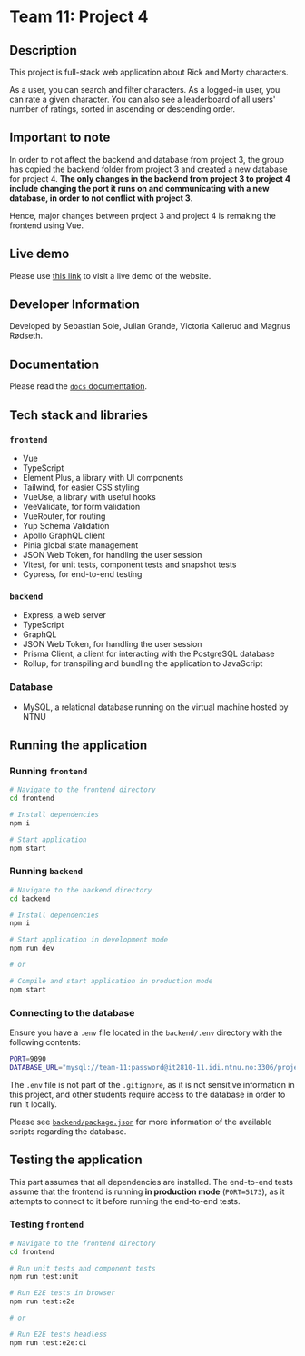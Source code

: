# Team 11: Project 4

## Description

This project is full-stack web application about Rick and Morty characters.

As a user, you can search and filter characters. As a logged-in user,
you can rate a given character. You can also see a leaderboard of all
users' number of ratings, sorted in ascending or descending order.

## Important to note

In order to not affect the backend and database from project 3, the group has copied the backend folder from project 3 and created a new database for project 4. **The only changes in the backend from project 3 to project 4 include changing the port it runs on and communicating with a new database, in order to not conflict with project 3**.

Hence, major changes between project 3 and project 4 is remaking the frontend using Vue.

## Live demo

Please use [this link](http://it2810-11.idi.ntnu.no/project4) to visit a live demo of the website.

## Developer Information

Developed by Sebastian Sole, Julian Grande, Victoria Kallerud and Magnus Rødseth.

## Documentation

Please read the [`docs` documentation](/docs/README.md).

## Tech stack and libraries

### `frontend`

- Vue
- TypeScript
- Element Plus, a library with UI components
- Tailwind, for easier CSS styling
- VueUse, a library with useful hooks
- VeeValidate, for form validation
- VueRouter, for routing
- Yup Schema Validation
- Apollo GraphQL client
- Pinia global state management
- JSON Web Token, for handling the user session
- Vitest, for unit tests, component tests and snapshot tests
- Cypress, for end-to-end testing

### `backend`

- Express, a web server
- TypeScript
- GraphQL
- JSON Web Token, for handling the user session
- Prisma Client, a client for interacting with the PostgreSQL database
- Rollup, for transpiling and bundling the application to JavaScript

### Database

- MySQL, a relational database running on the virtual machine hosted by NTNU

## Running the application

### Running `frontend`

```sh
# Navigate to the frontend directory
cd frontend

# Install dependencies
npm i

# Start application
npm start
```

### Running `backend`

```sh
# Navigate to the backend directory
cd backend

# Install dependencies
npm i

# Start application in development mode
npm run dev

# or

# Compile and start application in production mode
npm start
```

### Connecting to the database

Ensure you have a `.env` file located in the `backend/.env` directory with the following contents:

```sh
PORT=9090
DATABASE_URL="mysql://team-11:password@it2810-11.idi.ntnu.no:3306/project4"
```

The `.env` file is not part of the `.gitignore`, as it is not sensitive information in this project, and other students require access to the database in order to run it locally.

Please see [`backend/package.json`](/backend/package.json) for more information of the available scripts regarding the database.

## Testing the application

This part assumes that all dependencies are installed. The end-to-end tests assume that the frontend is running **in production mode** (`PORT=5173`), as it attempts to connect to it before running the end-to-end tests.

### Testing `frontend`

```sh
# Navigate to the frontend directory
cd frontend

# Run unit tests and component tests
npm run test:unit

# Run E2E tests in browser
npm run test:e2e

# or

# Run E2E tests headless
npm run test:e2e:ci
```
